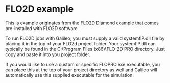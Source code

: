 # FLO2D example
This is example originates from the FLO2D Diamond example that comes pre-installed with FLO2D software. 

To run FLO2D jobs with Galileo, you must supply a valid systemflP.dll file by placing
it in the top of your FLO2d project folder. Your systemflP.dll can typically be found in the 
C:\Program Files (x86)\FLO-2D PRO directory. Just copy and paste it into you project folder. 

If you would like to use a custom or specific FLOPRO.exe executable, you can place this at
the top of your project directory as well and Galileo will automatically use this supplied 
executable for the simulation. 
